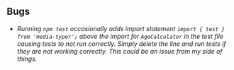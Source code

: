 ## Bugs

* _Running `npm test` occasionally adds import statement `import { test } from 'media-typer';` above the import for `AgeCalculator` in the test file causing tests to not run correctly. Simply delete the line and run tests if they are not working correctly. This could be an issue from my side of things._